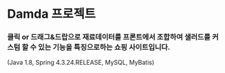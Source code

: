 # Damda 프로젝트
### 클릭 or 드래그&드랍으로 재료데이터를 프론트에서 조합하여 샐러드를 커스텀 할 수 있는 기능을 특징으로하는 쇼핑 사이트입니다.
(Java 1.8, Spring 4.3.24.RELEASE, MySQL, MyBatis)

